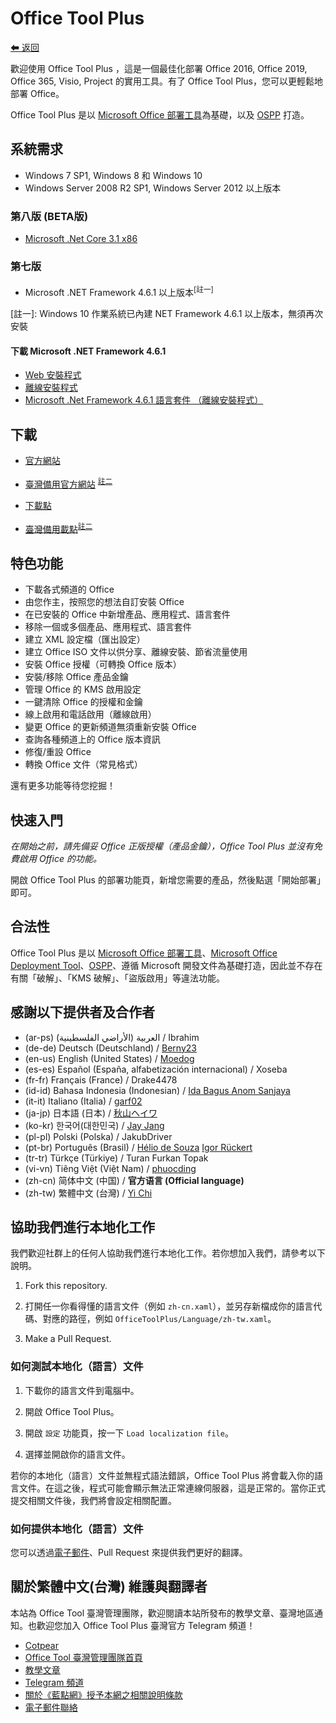 # Office Tool Plus

[⬅ 返回](https://github.com/YerongAI/Office-Tool)

歡迎使用 Office Tool Plus ，這是一個最佳化部署 Office 2016, Office 2019, Office 365, Visio, Project 的實用工具。有了 Office Tool Plus，您可以更輕鬆地部署 Office。

Office Tool Plus 是以 [Microsoft Office 部署工具](https://docs.microsoft.com/zh-tw/DeployOffice/overview-of-the-office-2016-deployment-tool)為基礎，以及 [OSPP](https://docs.microsoft.com/zh-tw/DeployOffice/vlactivation/tools-to-manage-volume-activation-of-office) 打造。

## 系統需求

 - Windows 7 SP1, Windows 8 和 Windows 10
 - Windows Server 2008 R2 SP1, Windows Server 2012 以上版本

### 第八版 (BETA版)

 - [Microsoft .Net Core 3.1 x86](https://dotnet.microsoft.com/download/dotnet-core/thank-you/runtime-desktop-3.1.3-windows-x86-installer)
 
### 第七版

 - Microsoft .NET Framework 4.6.1 以上版本<sup>[註一]</sup>

[註一]: Windows 10 作業系統已內建 NET Framework 4.6.1 以上版本，無須再次安裝

#### 下載 Microsoft .NET Framework 4.6.1

 - [Web 安裝程式](http://go.microsoft.com/fwlink/?LinkId=780597)
 - [離線安裝程式](http://go.microsoft.com/fwlink/?LinkId=780601)
 - [Microsoft .Net Framework 4.6.1 語言套件 （離線安裝程式）](http://go.microsoft.com/fwlink/?LinkId=780604)

## 下載

 - [官方網站](https://otp.landian.vip/)

 - [臺灣備用官方網站](https://otp.cotpear.com/zh-tw/) <sup>[註二]</sup>
 - [下載點](https://download.coolhub.top/)
 - [臺灣備用載點](https://drive.google.com/drive/folders/1G8RP4ZS_npYa7bk7Fb9So7AVRc4Zk3no)<sup>[註二]</sup>
 
[註二]: 由於官方網站伺服器所在地在中國，曾發生連線不穩定。若網站無法開啟，請使用臺灣備用官方網站、下載點。（臺灣備用載點僅會在原官方網站無法連線時更新檔案）

## 特色功能

- 下載各式頻道的 Office
- 由您作主，按照您的想法自訂安裝 Office
- 在已安裝的 Office 中新增產品、應用程式、語言套件
- 移除一個或多個產品、應用程式、語言套件
- 建立 XML 設定檔（匯出設定）
- 建立 Office ISO 文件以供分享、離線安裝、節省流量使用
- 安裝 Office 授權（可轉換 Office 版本）
- 安裝/移除 Office 產品金鑰
- 管理 Office 的 KMS 啟用設定
- 一鍵清除 Office 的授權和金鑰
- 線上啟用和電話啟用（離線啟用）
- 變更 Office 的更新頻道無須重新安裝 Office
- 查詢各種頻道上的 Office 版本資訊
- 修復/重設 Office
- 轉換 Office 文件（常見格式）

還有更多功能等待您挖掘！

## 快速入門

*在開始之前，請先備妥 Office 正版授權（產品金鑰），Office Tool Plus 並沒有免費啟用 Office 的功能。*

開啟 Office Tool Plus 的部署功能頁，新增您需要的產品，然後點選「開始部署」即可。

## 合法性

Office Tool Plus 是以 [Microsoft Office 部署工具](https://docs.microsoft.com/zh-tw/DeployOffice/overview-of-the-office-2016-deployment-tool)、[Microsoft Office Deployment Tool](https://docs.microsoft.com/zh-tw/DeployOffice/overview-of-the-office-2016-deployment-tool)、[OSPP](https://docs.microsoft.com/zh-tw/DeployOffice/vlactivation/tools-to-manage-volume-activation-of-office)、遵循 Microsoft 開發文件為基礎打造，因此並不存在有關「破解」、「KMS 破解」、「盜版啟用」等違法功能。

## 感謝以下提供者及合作者

- (ar-ps) العربية (الأراضي الفلسطينية) / Ibrahim
- (de-de) Deutsch (Deutschland) / [Berny23](https://steamcommunity.com/id/Berny23)
- (en-us) English (United States) / [Moedog](https://prprpr.love)
- (es-es) Español (España, alfabetización internacional) / Xoseba
- (fr-fr) Français (France) / Drake4478
- (id-id) Bahasa Indonesia (Indonesian) / [Ida Bagus Anom Sanjaya](https://fb.me/Anom.Sanjaya17)
- (it-it) Italiano (Italia) / [garf02](https://github.com/garf02)
- (ja-jp) 日本語 (日本) / [秋山ヘイワ](https://github.com/akio1321)
- (ko-kr) 한국어(대한민국) / [Jay Jang](http://www.yaeyaya.com)
- (pl-pl) Polski (Polska) / JakubDriver
- (pt-br) Português (Brasil) / [Hélio de Souza](https://tinyurl.com/hdstec) [Igor Rückert](https://github.com/igorruckert)
- (tr-tr) Türkçe (Türkiye) / Turan Furkan Topak
- (vi-vn) Tiêng Việt (Việt Nam) / [phuocding](https://github.com/phuocding)
- (zh-cn) 简体中文 (中国) / **官方语言 (Official language)**
- (zh-tw) 繁體中文 (台灣) / [Yi Chi](https://www.cotpear.com)

## 協助我們進行本地化工作

我們歡迎社群上的任何人協助我們進行本地化工作。若你想加入我們，請參考以下說明。

1. Fork this repository.

2. 打開任一你看得懂的語言文件（例如 ````zh-cn.xaml````），並另存新檔成你的語言代碼、對應的路徑，例如 ````OfficeToolPlus/Language/zh-tw.xaml````。

3. Make a Pull Request.

### 如何測試本地化（語言）文件

1. 下載你的語言文件到電腦中。

2. 開啟 Office Tool Plus。

3. 開啟 `設定` 功能頁，按一下 ````Load localization file````。

4. 選擇並開啟你的語言文件。

若你的本地化（語言）文件並無程式語法錯誤，Office Tool Plus 將會載入你的語言文件。在這之後，程式可能會顯示無法正常連線伺服器，這是正常的。當你正式提交相關文件後，我們將會設定相關配置。

### 如何提供本地化（語言）文件

您可以透過[電子郵件](mailto:yerong@coolhub.top)、Pull Request 來提供我們更好的翻譯。

## 關於繁體中文(台灣) 維護與翻譯者

本站為 Office Tool 臺灣管理團隊，歡迎閱讀本站所發布的教學文章、臺灣地區通知。也歡迎您加入 Office Tool Plus 臺灣官方 Telegram 頻道！
 - [Cotpear](https://www.cotpear.com)
 - [Office Tool 臺灣管理團隊首頁](https://www.cotpear.com/p/office-tool-taiwan-official-website.html)
 - [教學文章](https://www.cotpear.com/search/label/Office)
 - [Telegram 頻道](https://t.me/ot_channel_tw)
 - [關於《藍點網》授予本網之相關說明條款](https://policies.cotpear.com/terms/)
 - [電子郵件聯絡](customer@cotpear.com)
